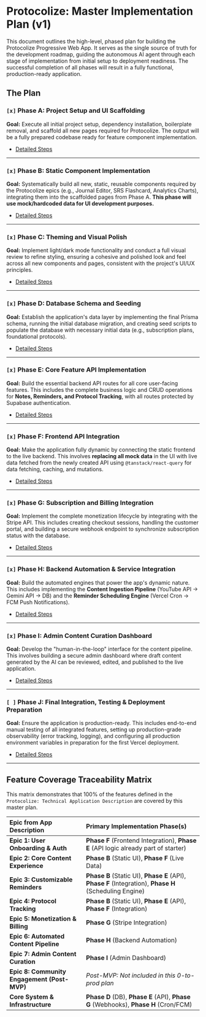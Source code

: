# **Protocolize: Master Implementation Plan (v1)**

This document outlines the high-level, phased plan for building the Protocolize Progressive Web App. It serves as the single source of truth for the development roadmap, guiding the autonomous AI agent through each stage of implementation from initial setup to deployment readiness. The successful completion of all phases will result in a fully functional, production-ready application.

## The Plan

### `[x]` Phase A: Project Setup and UI Scaffolding

**Goal:** Execute all initial project setup, dependency installation, boilerplate removal, and scaffold all new pages required for Protocolize. The output will be a fully prepared codebase ready for feature component implementation.

- [Detailed Steps](./docs/phases/phase-a-project-setup-and-ui-scaffolding.md)

---

### `[x]` Phase B: Static Component Implementation

**Goal:** Systematically build all new, static, reusable components required by the Protocolize epics (e.g., Journal Editor, SRS Flashcard, Analytics Charts), integrating them into the scaffolded pages from Phase A. **This phase will use mock/hardcoded data for UI development purposes.**

- [Detailed Steps](./docs/phases/phase-b-static-component-implementation.md)

---

### `[x]` Phase C: Theming and Visual Polish

**Goal:** Implement light/dark mode functionality and conduct a full visual review to refine styling, ensuring a cohesive and polished look and feel across all new components and pages, consistent with the project's UI/UX principles.

- [Detailed Steps](./docs/phases/phase-c-theming-and-visual-polish.md)

---

### `[x]` Phase D: Database Schema and Seeding

**Goal:** Establish the application's data layer by implementing the final Prisma schema, running the initial database migration, and creating seed scripts to populate the database with necessary initial data (e.g., subscription plans, foundational protocols).

- [Detailed Steps](./docs/phases/phase-d-database-schema-and-seeding.md)

---

### `[x]` Phase E: Core Feature API Implementation

**Goal:** Build the essential backend API routes for all core user-facing features. This includes the complete business logic and CRUD operations for **Notes, Reminders, and Protocol Tracking**, with all routes protected by Supabase authentication.

- [Detailed Steps](./docs/phases/phase-e-core-feature-api-implementation.md)

---

### `[x]` Phase F: Frontend API Integration

**Goal:** Make the application fully dynamic by connecting the static frontend to the live backend. This involves **replacing all mock data** in the UI with live data fetched from the newly created API using `@tanstack/react-query` for data fetching, caching, and mutations.

- [Detailed Steps](./docs/phases/phase-f-frontend-api-integration.md)

---

### `[x]` Phase G: Subscription and Billing Integration

**Goal:** Implement the complete monetization lifecycle by integrating with the Stripe API. This includes creating checkout sessions, handling the customer portal, and building a secure webhook endpoint to synchronize subscription status with the database.

- [Detailed Steps](./docs/phases/phase-g-subscription-and-billing-integration.md)

---

### `[x]` Phase H: Backend Automation & Service Integration

**Goal:** Build the automated engines that power the app's dynamic nature. This includes implementing the **Content Ingestion Pipeline** (YouTube API -> Gemini API -> DB) and the **Reminder Scheduling Engine** (Vercel Cron -> FCM Push Notifications).

- [Detailed Steps](./docs/phases/phase-h-backend-automation-and-services.md)

---

### `[x]` Phase I: Admin Content Curation Dashboard

**Goal:** Develop the "human-in-the-loop" interface for the content pipeline. This involves building a secure admin dashboard where draft content generated by the AI can be reviewed, edited, and published to the live application.

- [Detailed Steps](./docs/phases/phase-i-admin-content-curation-dashboard.md)

---

### `[ ]` Phase J: Final Integration, Testing & Deployment Preparation

**Goal:** Ensure the application is production-ready. This includes end-to-end manual testing of all integrated features, setting up production-grade observability (error tracking, logging), and configuring all production environment variables in preparation for the first Vercel deployment.

- [Detailed Steps](./docs/phases/phase-j-final-testing-and-deployment-prep.md)

---

## Feature Coverage Traceability Matrix

This matrix demonstrates that 100% of the features defined in the `Protocolize: Technical Application Description` are covered by this master plan.

| Epic from App Description                   | Primary Implementation Phase(s)                                                                        |
| :------------------------------------------ | :----------------------------------------------------------------------------------------------------- |
| **Epic 1: User Onboarding & Auth**          | **Phase F** (Frontend Integration), **Phase E** (API logic already part of starter)                    |
| **Epic 2: Core Content Experience**         | **Phase B** (Static UI), **Phase F** (Live Data)                                                       |
| **Epic 3: Customizable Reminders**          | **Phase B** (Static UI), **Phase E** (API), **Phase F** (Integration), **Phase H** (Scheduling Engine) |
| **Epic 4: Protocol Tracking**               | **Phase B** (Static UI), **Phase E** (API), **Phase F** (Integration)                                  |
| **Epic 5: Monetization & Billing**          | **Phase G** (Stripe Integration)                                                                       |
| **Epic 6: Automated Content Pipeline**      | **Phase H** (Backend Automation)                                                                       |
| **Epic 7: Admin Content Curation**          | **Phase I** (Admin Dashboard)                                                                          |
| **Epic 8: Community Engagement (Post-MVP)** | _Post-MVP: Not included in this 0-to-prod plan_                                                        |
| **Core System & Infrastructure**            | **Phase D** (DB), **Phase E** (API), **Phase G** (Webhooks), **Phase H** (Cron/FCM)                    |
